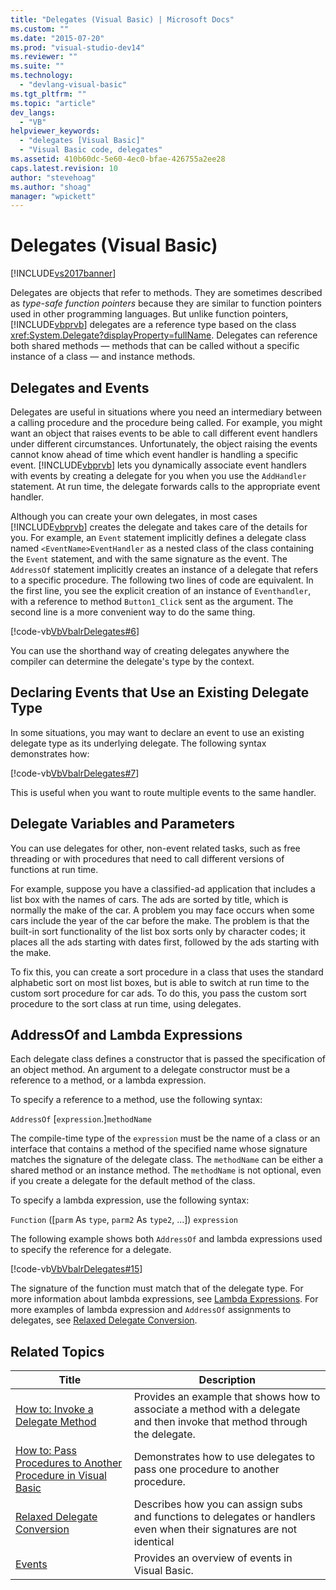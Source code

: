 ```yaml
---
title: "Delegates (Visual Basic) | Microsoft Docs"
ms.custom: ""
ms.date: "2015-07-20"
ms.prod: "visual-studio-dev14"
ms.reviewer: ""
ms.suite: ""
ms.technology: 
  - "devlang-visual-basic"
ms.tgt_pltfrm: ""
ms.topic: "article"
dev_langs: 
  - "VB"
helpviewer_keywords: 
  - "delegates [Visual Basic]"
  - "Visual Basic code, delegates"
ms.assetid: 410b60dc-5e60-4ec0-bfae-426755a2ee28
caps.latest.revision: 10
author: "stevehoag"
ms.author: "shoag"
manager: "wpickett"
---
```

# Delegates (Visual Basic)
[!INCLUDE[vs2017banner](../../../../includes/vs2017banner.md)]

Delegates are objects that refer to methods. They are sometimes described as *type-safe function pointers* because they are similar to function pointers used in other programming languages. But unlike function pointers, [!INCLUDE[vbprvb](../../../../includes/vbprvb-md.md)] delegates are a reference type based on the class <xref:System.Delegate?displayProperty=fullName>. Delegates can reference both shared methods — methods that can be called without a specific instance of a class — and instance methods.  
  
## Delegates and Events  
 Delegates are useful in situations where you need an intermediary between a calling procedure and the procedure being called. For example, you might want an object that raises events to be able to call different event handlers under different circumstances. Unfortunately, the object raising the events cannot know ahead of time which event handler is handling a specific event. [!INCLUDE[vbprvb](../../../../includes/vbprvb-md.md)] lets you dynamically associate event handlers with events by creating a delegate for you when you use the `AddHandler` statement. At run time, the delegate forwards calls to the appropriate event handler.  
  
 Although you can create your own delegates, in most cases [!INCLUDE[vbprvb](../../../../includes/vbprvb-md.md)] creates the delegate and takes care of the details for you. For example, an `Event` statement implicitly defines a delegate class named `<EventName>EventHandler` as a nested class of the class containing the `Event` statement, and with the same signature as the event. The `AddressOf` statement implicitly creates an instance of a delegate that refers to a specific procedure. The following two lines of code are equivalent. In the first line, you see the explicit creation of an instance of `Eventhandler`, with a reference to method `Button1_Click` sent as the argument. The second line is a more convenient way to do the same thing.  
  
 [!code-vb[VbVbalrDelegates#6](../../../../samples/snippets/visualbasic/VS_Snippets_VBCSharp/VbVbalrDelegates/VB/Class1.vb#6)]  
  
 You can use the shorthand way of creating delegates anywhere the compiler can determine the delegate's type by the context.  
  
## Declaring Events that Use an Existing Delegate Type  
 In some situations, you may want to declare an event to use an existing delegate type as its underlying delegate. The following syntax demonstrates how:  
  
 [!code-vb[VbVbalrDelegates#7](../../../../samples/snippets/visualbasic/VS_Snippets_VBCSharp/VbVbalrDelegates/VB/Class1.vb#7)]  
  
 This is useful when you want to route multiple events to the same handler.  
  
## Delegate Variables and Parameters  
 You can use delegates for other, non-event related tasks, such as free threading or with procedures that need to call different versions of functions at run time.  
  
 For example, suppose you have a classified-ad application that includes a list box with the names of cars. The ads are sorted by title, which is normally the make of the car. A problem you may face occurs when some cars include the year of the car before the make. The problem is that the built-in sort functionality of the list box sorts only by character codes; it places all the ads starting with dates first, followed by the ads starting with the make.  
  
 To fix this, you can create a sort procedure in a class that uses the standard alphabetic sort on most list boxes, but is able to switch at run time to the custom sort procedure for car ads. To do this, you pass the custom sort procedure to the sort class at run time, using delegates.  
  
## AddressOf and Lambda Expressions  
 Each delegate class defines a constructor that is passed the specification of an object method. An argument to a delegate constructor must be a reference to a method, or a lambda expression.  
  
 To specify a reference to a method, use the following syntax:  
  
 `AddressOf` [`expression`.]`methodName`  
  
 The compile-time type of the `expression` must be the name of a class or an interface that contains a method of the specified name whose signature matches the signature of the delegate class. The `methodName` can be either a shared method or an instance method. The `methodName` is not optional, even if you create a delegate for the default method of the class.  
  
 To specify a lambda expression, use the following syntax:  
  
 `Function` ([`parm` As `type`, `parm2` As `type2`, ...]) `expression`  
  
 The following example shows both `AddressOf` and lambda expressions used to specify the reference for a delegate.  
  
 [!code-vb[VbVbalrDelegates#15](../../../../samples/snippets/visualbasic/VS_Snippets_VBCSharp/VbVbalrDelegates/VB/Class2.vb#15)]  
  
 The signature of the function must match that of the delegate type. For more information about lambda expressions, see [Lambda Expressions](../../../../visual-basic/programming-guide/language-features/procedures/lambda-expressions.md). For more examples of lambda expression and `AddressOf` assignments to delegates, see [Relaxed Delegate Conversion](../../../../visual-basic/programming-guide/language-features/delegates/relaxed-delegate-conversion.md).  
  
## Related Topics  
  
|Title|Description|  
|-----------|-----------------|  
|[How to: Invoke a Delegate Method](../../../../visual-basic/programming-guide/language-features/delegates/how-to-invoke-a-delegate-method.md)|Provides an example that shows how to associate a method with a delegate and then invoke that method through the delegate.|  
|[How to: Pass Procedures to Another Procedure in Visual Basic](../../../../visual-basic/programming-guide/language-features/delegates/how-to-pass-procedures-to-another-procedure.md)|Demonstrates how to use delegates to pass one procedure to another procedure.|  
|[Relaxed Delegate Conversion](../../../../visual-basic/programming-guide/language-features/delegates/relaxed-delegate-conversion.md)|Describes how you can assign subs and functions to delegates or handlers even when their signatures are not identical|  
|[Events](../../../../visual-basic/programming-guide/language-features/events/events.md)|Provides an overview of events in Visual Basic.|